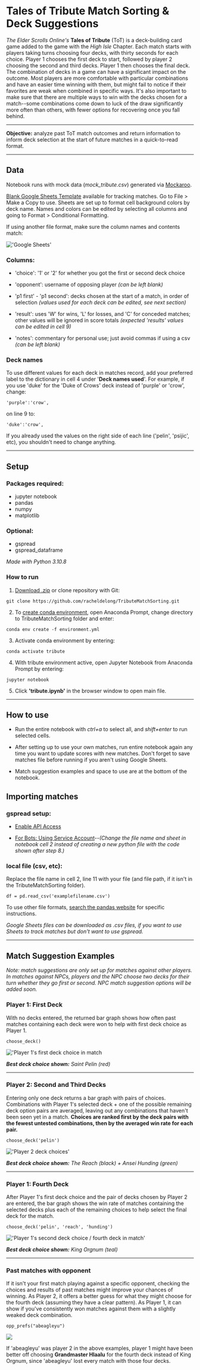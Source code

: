 # Tales of Tribute Match Sorting & Deck Suggestions

*The Elder Scrolls Online's* __Tales of Tribute__ (ToT) is a deck-building card game added to the game with the *High Isle* Chapter. Each match starts with players taking turns choosing four decks, with thirty seconds for each choice. Player 1 chooses the first deck to start, followed by player 2 choosing the second and third decks. Player 1 then chooses the final deck. The combination of decks in a game can have a significant impact on the outcome. Most players are more comfortable with particular combinations and have an easier time winning with them, but might fail to notice if their favorites are weak when combined in specific ways. It's also important to make sure that there are multiple ways to win with the decks chosen for a match--some combinations come down to luck of the draw significantly more often than others, with fewer options for recovering once you fall behind.

---

__Objective:__ analyze past ToT match outcomes and return information to inform deck selection at the start of future matches in a quick-to-read format.

---

## __Data__

Notebook runs with mock data (*mock_tribute.csv*) generated via [Mockaroo](https://mockaroo.com/).

[Blank Google Sheets Template](https://docs.google.com/spreadsheets/d/1YQ2j1tEnVOCa40rRS8KYiVN84ltjJW523-lenTeBh_M/edit?usp=sharing) available for tracking matches. Go to File > Make a Copy to use. Sheets are set up to format cell background colors by deck name. Names and colors can be edited by selecting all columns and going to Format > Conditional Formatting.

If using another file format, make sure the column names and contents match:

!['Google Sheets'](images/columns.PNG)

### __Columns:__

- 'choice': '1' or '2' for whether you got the first or second deck choice

- 'opponent': username of opposing player *(can be left blank)*

- 'p1 first' - 'p1 second': decks chosen at the start of a match, in order of selection *(values used for each deck can be edited, see next section)*

- 'result': uses 'W' for wins, 'L' for losses, and 'C' for conceded matches; other values will be ignored in score totals *(expected 'results' values can be edited in cell 9)*

- 'notes': commentary for personal use; just avoid commas if using a csv *(can be left blank)*

### __Deck names__

To use different values for each deck in matches record, add your preferred label to the dictionary in cell 4 under '__Deck names used__'. For example, if you use 'duke' for the 'Duke of Crows' deck instead of 'purple' or 'crow', change:
```
'purple':'crow',
```
on line 9 to:

```
'duke':'crow',
```

If you already used the values on the right side of each line ('pelin', 'psijic', etc), you shouldn't need to change anything.

---

## __Setup__

### __Packages required__:

- jupyter notebook
- pandas
- numpy
- matplotlib

### __Optional__:
- gspread
- gspread_dataframe

*Made with Python 3.10.8*

### __How to run__

1. [Download .zip](https://github.com/racheldelong/TributeMatchSorting/archive/refs/heads/main.zip) or clone repository with Git:

```
git clone https://github.com/racheldelong/TributeMatchSorting.git
```



2. To [create conda environment](https://conda.io/projects/conda/en/latest/user-guide/tasks/manage-environments.html#creating-an-environment-from-an-environment-yml-file), open Anaconda Prompt, change directory to TributeMatchSorting folder and enter:

```
conda env create -f environment.yml
```

3. Activate conda environment by entering:

```
conda activate tribute
```

4. With tribute environment active, open Jupyter Notebook from Anaconda Prompt by entering:

```
jupyter notebook
```

5. Click __'tribute.ipynb'__ in the browser window to open main file.

---

## __How to use__

- Run the entire notebook with *ctrl+a* to select all, and *shift+enter* to run selected cells. 

- After setting up to use your own matches, run entire notebook again any time you want to update scores with new matches. Don't forget to save matches file before running if you aren't using Google Sheets.

- Match suggestion examples and space to use are at the bottom of the notebook.

## __Importing matches__

### __gspread setup:__

- [Enable API Access](https://docs.gspread.org/en/v5.7.0/oauth2.html#oauth-client-id)

- [For Bots: Using Service Account](https://docs.gspread.org/en/v5.7.0/oauth2.html#for-bots-using-service-account)--*(Change the file name and sheet in notebook cell 2 instead of creating a new python file with the code shown after step 8.)*

### __local file (csv, etc):__

 Replace the file name in cell 2, line 11 with your file (and file path, if it isn't in the TributeMatchSorting folder).

```
df = pd.read_csv('examplefilename.csv')
```

 To use other file formats, [search the pandas website](https://pandas.pydata.org/docs/search.html) for specific instructions.

 *Google Sheets files can be downloaded as .csv files, if you want to use Sheets to track matches but don't want to use gspread.*

---

## __Match Suggestion Examples__

*Note: match suggestions are only set up for matches against other players. In matches against NPCs, players and the NPC choose two decks for their turn whether they go first or second. NPC match suggestion options will be added soon.*

### __Player 1: First Deck__

With no decks entered, the returned bar graph shows how often past matches containing each deck were won to help with first deck choice as Player 1.

```
choose_deck()
```

!['Player 1's first deck choice in match](images/p1_first.png)

*__Best deck choice shown:__ Saint Pelin (red)*

---

### __Player 2: Second and Third Decks__

Entering only one deck returns a bar graph with pairs of choices. Combinations with Player 1's selected deck + one of the possible remaining deck option pairs are averaged, leaving out any combinations that haven't been seen yet in a match. __Choices are ranked first by the deck pairs with the fewest untested combinations, then by the averaged win rate for each pair.__

```
choose_deck('pelin')
```

!['Player 2 deck choices'](images/p2.png)

*__Best deck choice shown:__ The Reach (black) + Ansei Hunding (green)*

---

### __Player 1: Fourth Deck__

After Player 1's first deck choice and the pair of decks chosen by Player 2 are entered, the bar graph shows the win rate of matches containing the selected decks plus each of the remaining choices to help select the final deck for the match.

```
choose_deck('pelin', 'reach', 'hunding')
```

!['Player 1's second deck choice / fourth deck in match'](images/p1_fourth.png)

*__Best deck choice shown:__ King Orgnum (teal)*

---

### __Past matches with opponent__

If it isn't your first match playing against a specific opponent, checking the choices and results of past matches might improve your chances of winning. As Player 2, it offers a better guess for what they might choose for the fourth deck (assuming they have a clear pattern). As Player 1, it can show if you've consistently won matches against them with a slightly weaked deck combination.

```
opp_prefs("abeagleyu")
```

![](images/opp.PNG)

If 'abeagleyu' was player 2 in the above examples, player 1 might have been better off choosing __Grandmaster Hlaalu__ for the fourth deck instead of King Orgnum, since 'abeagleyu' lost every match with those four decks.
